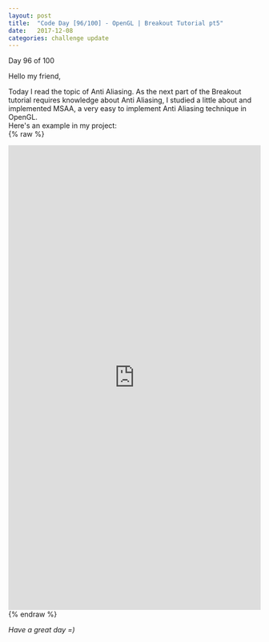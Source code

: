 ```yaml
---
layout: post
title:  "Code Day [96/100] - OpenGL | Breakout Tutorial pt5"
date:   2017-12-08
categories: challenge update
---
```


Day 96 of 100

Hello my friend,

Today I read the topic of Anti Aliasing. As the next part of the Breakout tutorial requires knowledge about Anti Aliasing, I studied a little about and implemented MSAA, a very easy to implement Anti Aliasing technique in OpenGL.   
Here's an example in my project:   
{% raw %}
<iframe frameborder="0" class="juxtapose" width="100%" height="930" src="https://cdn.knightlab.com/libs/juxtapose/latest/embed/index.html?uid=2b91ec20-dc48-11e7-b263-0edaf8f81e27"></iframe>
{% endraw %}

_Have a great day =)_